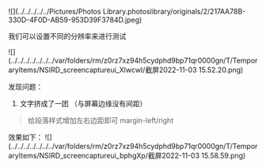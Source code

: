 ![](../../../../../Pictures/Photos Library.photoslibrary/originals/2/217AA78B-330D-4F0D-AB59-953D39F3784D.jpeg)

我们可以设置不同的分辨率来进行测试

![](../../../../../../../var/folders/rm/z0rz7xz94h5cydphd9bp71qr0000gn/T/TemporaryItems/NSIRD_screencaptureui_XlwcwI/截屏2022-11-03 15.52.20.png)

发现问题：
1. 文字挤成了一团 （与屏幕边缘没有间距）
> 给段落样式增加左右边距即可
> margin-left/right

效果如下：
![](../../../../../../../var/folders/rm/z0rz7xz94h5cydphd9bp71qr0000gn/T/TemporaryItems/NSIRD_screencaptureui_bphgXp/截屏2022-11-03 15.58.59.png)
